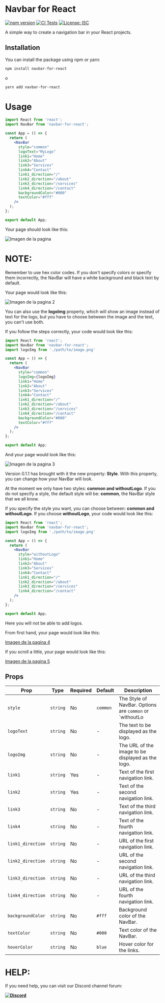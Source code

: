 # Navbar for React

[![npm version](https://badge.fury.io/js/navbar-for-react.svg)](https://badge.fury.io/js/navbar-for-react)
[![CI Tests](https://github.com/TGSsirrett31/navbar-for-react/actions/workflows/ci.yml/badge.svg)](https://github.com/TGSsirrett31/navbar-for-react/actions/workflows/ci.yml)
[![License: ISC](https://img.shields.io/badge/License-ISC-blue.svg)](https://opensource.org/licenses/ISC)

A simple way to create a navigation bar in your React projects.

## Installation

You can install the package using npm or yarn:

```bash
npm install navbar-for-react
```
o
```bash
yarn add navbar-for-react
```

# Usage

```jsx
import React from 'react';
import NavBar from 'navbar-for-react';

const App = () => {
  return (
    <NavBar 
      style="common"
      logoText="MyLogo"
      link1="Home"
      link2="About"
      link3="Services"
      link4="Contact"
      link1_direction="/"
      link2_direction="/about"
      link3_direction="/services"
      link4_direction="/contact"
      backgroundColor="#000"
      textColor="#fff"
    />
  );
};

export default App;
```

Your page should look like this:

![Imagen de la pagina](https://i.postimg.cc/jjgC9rNW/img.png)

# NOTE:

Remember to use hex color codes. If you don't specify colors or specify them incorrectly, the NavBar will have a white background and black text by default.

Your page would look like this:

![Imagen de la pagina 2](https://i.postimg.cc/Ssnjbt7g/img2.png)

You can also use the **logoImg** property, which will show an image instead of text for the logo, but you have to choose between the image and the text, you can't use both.

If you follow the steps correctly, your code would look like this:

```jsx
import React from 'react';
import NavBar from 'navbar-for-react';
import logoImg from './path/to/image.png'

const App = () => {
  return (
    <NavBar 
      style="common"
      logoImg={logoImg}
      link1="Home"
      link2="About"
      link3="Services"
      link4="Contact"
      link1_direction="/"
      link2_direction="/about"
      link3_direction="/services"
      link4_direction="/contact"
      backgroundColor="#000"
      textColor="#fff"
    />
  );
};

export default App;
```

And your page would look like this:

![Imagen de la pagina 3](https://i.postimg.cc/tg1T2KsR/img3.png)

Version 0.1.1 has brought with it the new property: **Style**. With this property, you can change how your NavBar will look. 

At the moment we only have two styles: **common and withoutLogo**. If you do not specify a style, the default style will be: **common**, the NavBar style that we all know. 

If you specify the style you want, you can choose between: **common and withoutLogo**. If you choose **withoutLogo**, your code would look like this:

```jsx
import React from 'react';
import NavBar from 'navbar-for-react';
import logoImg from './path/to/image.png'

const App = () => {
  return (
    <NavBar 
      style="withoutLogo"
      link1="Home"
      link2="About"
      link3="Services"
      link4="Contact"
      link1_direction="/"
      link2_direction="/about"
      link3_direction="/services"
      link4_direction="/contact"
    />
  );
};

export default App;
```

Here you will not be able to add logos.

From first hand, your page would look like this:

[Imagen de la pagina 4](https://i.postimg.cc/hGXmdpLK/Captura-de-Pantalla-2024-07-20-a-la-s-2-31-49-a-m.png)

If you scroll a little, your page would look like this:

[Imagen de la pagina 5](https://i.postimg.cc/HWNkJdS8/Captura-de-Pantalla-2024-07-20-a-la-s-2-34-34-a-m.png)

## Props
| Prop               | Type     | Required | Default | Description                                                                 |
|--------------------|----------|----------|---------|-----------------------------------------------------------------------------|
| `style`            | `string` | No       |`common` | The Style of NavBar. Options are `common` or `withoutLo                     |
| `logoText`         | `string` | No       | -       | The text to be displayed as the logo.                                       |
| `logoImg`          | `string` | No       | -       | The URL of the image to be displayed as the logo.                           |
| `link1`            | `string` | Yes      | -       | Text of the first navigation link.                                          |
| `link2`            | `string` | Yes      | -       | Text of the second navigation link.                                         |
| `link3`            | `string` | No       | -       | Text of the third navigation link.                                          |
| `link4`            | `string` | No       | -       | Text of the fourth navigation link.                                         |
| `link1_direction`  | `string` | No       | -       | URL of the first navigation link.                                           |
| `link2_direction`  | `string` | No       | -       | URL of the second navigation link.                                          |
| `link3_direction`  | `string` | No       | -       | URL of the third navigation link.                                           |
| `link4_direction`  | `string` | No       | -       | URL of the fourth navigation link.                                          |
| `backgroundColor`  | `string` | No       | `#fff`  | Background color of the NavBar.                                             |
| `textColor`        | `string` | No       | `#000`  | Text color of the NavBar.                                                   |
| `hoverColor`       | `string` | No       | `blue`  | Hover color for the links.                                                  |

# HELP:

If you need help, you can visit our Discord channel forum:

**[![Discord](https://img.shields.io/badge/Button-Click%20Here-blue)](https://discord.gg/C5ZZebVjcC)**